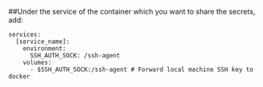 ##Under the service of the container which you want to share the secrets, add:

    services:
      [service_name]:
        environment:
          SSH_AUTH_SOCK: /ssh-agent
        volumes:
          - $SSH_AUTH_SOCK:/ssh-agent # Forward local machine SSH key to docker